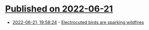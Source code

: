 # [Published on 2022-06-21](index.md)

* [2022-06-21, 19:58:24](https://news.ycombinator.com/item?id=31828416) - [Electrocuted birds are sparking wildfires](https://www.science.org/content/article/electrocuted-birds-are-sparking-wildfires)
